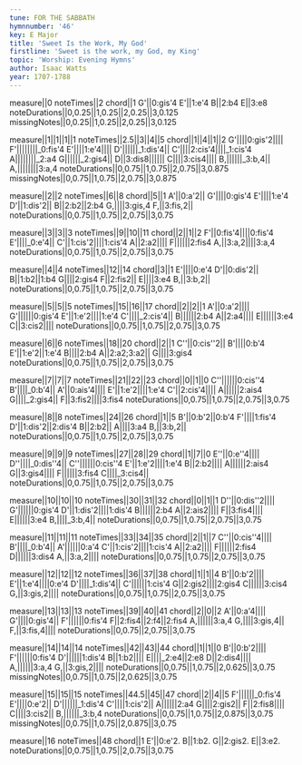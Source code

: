 ```yaml
---
tune: FOR THE SABBATH
hymnnumber: '46'
key: E Major
title: 'Sweet Is the Work, My God'
firstline: 'Sweet is the work, my God, my King'
topic: 'Worship: Evening Hymns'
author: Isaac Watts
year: 1707-1788
---
```

measure||0
noteTimes||2
chord||1
G'||0:gis'4
E'||1:e'4
B||2:b4
E||3:e8
noteDurations||0,0.25||1,0.25||2,0.25||3,0.125
missingNotes||0,0.25||1,0.25||2,0.25||3,0.125

measure||1||1||1||1
noteTimes||2.5||3||4||5
chord||1||4||1||2
G'||||0:gis'2||||
F'||||||||_0:fis'4
E'||||1:e'4||||
D'||||||_1:dis'4||
C'||||2:cis'4||||_1:cis'4
A||||||||_2:a4
G||||||_2:gis4||
D||3:dis8||||||
C||||3:cis4||||
B,||||||_3:b,4||
A,||||||||3:a,4
noteDurations||0,0.75||1,0.75||2,0.75||3,0.875
missingNotes||0,0.75||1,0.75||2,0.75||3,0.875

measure||2||2
noteTimes||6||8
chord||5||1
A'||0:a'2||
G'||||0:gis'4
E'||||1:e'4
D'||1:dis'2||
B||2:b2||2:b4
G,||||3:gis,4
F,||3:fis,2||
noteDurations||0,0.75||1,0.75||2,0.75||3,0.75

measure||3||3||3
noteTimes||9||10||11
chord||2||1||2
F'||0:fis'4||||0:fis'4
E'||||_0:e'4||
C'||1:cis'2||||1:cis'4
A||2:a2||||
F||||||2:fis4
A,||3:a,2||||3:a,4
noteDurations||0,0.75||1,0.75||2,0.75||3,0.75

measure||4||4
noteTimes||12||14
chord||3||1
E'||||0:e'4
D'||0:dis'2||
B||1:b2||1:b4
G||||2:gis4
F||2:fis2||
E||||3:e4
B,||3:b,2||
noteDurations||0,0.75||1,0.75||2,0.75||3,0.75

measure||5||5||5
noteTimes||15||16||17
chord||2||2||1
A'||0:a'2||||
G'||||||0:gis'4
E'||1:e'2||||1:e'4
C'||||_2:cis'4||
B||||||2:b4
A||2:a4||||
E||||||3:e4
C||3:cis2||||
noteDurations||0,0.75||1,0.75||2,0.75||3,0.75

measure||6||6
noteTimes||18||20
chord||2||1
C''||0:cis''2||
B'||||0:b'4
E'||1:e'2||1:e'4
B||||2:b4
A||2:a2;3:a2||
G||||3:gis4
noteDurations||0,0.75||1,0.75||2,0.75||3,0.75

measure||7||7||7
noteTimes||21||22||23
chord||0||1||0
C''||||||0:cis''4
B'||||_0:b'4||
A'||0:ais'4||||
E'||1:e'2||||1:e'4
C'||2:cis'4||||
A||||||2:ais4
G||||_2:gis4||
F||3:fis2||||3:fis4
noteDurations||0,0.75||1,0.75||2,0.75||3,0.75

measure||8||8
noteTimes||24||26
chord||1||5
B'||0:b'2||0:b'4
F'||||1:fis'4
D'||1:dis'2||2:dis'4
B||2:b2||
A||||3:a4
B,||3:b,2||
noteDurations||0,0.75||1,0.75||2,0.75||3,0.75

measure||9||9||9
noteTimes||27||28||29
chord||1||7||0
E''||0:e''4||||
D''||||_0:dis''4||
C''||||||0:cis''4
E'||1:e'2||||1:e'4
B||2:b2||||
A||||||2:ais4
G||3:gis4||||
F||||||3:fis4
C||||_3:cis4||
noteDurations||0,0.75||1,0.75||2,0.75||3,0.75

measure||10||10||10
noteTimes||30||31||32
chord||0||1||1
D''||0:dis''2||||
G'||||||0:gis'4
D'||1:dis'2||||1:dis'4
B||||||2:b4
A||2:ais2||||
F||3:fis4||||
E||||||3:e4
B,||||_3:b,4||
noteDurations||0,0.75||1,0.75||2,0.75||3,0.75

measure||11||11||11
noteTimes||33||34||35
chord||2||1||7
C''||0:cis''4||||
B'||||_0:b'4||
A'||||||0:a'4
C'||1:cis'2||||1:cis'4
A||2:a2||||
F||||||2:fis4
D||||||3:dis4
A,||3:a,2||||
noteDurations||0,0.75||1,0.75||2,0.75||3,0.75

measure||12||12||12
noteTimes||36||37||38
chord||1||1||4
B'||0:b'2||||
E'||1:e'4||||0:e'4
D'||||_1:dis'4||
C'||||||1:cis'4
G||2:gis2||||2:gis4
C||||||3:cis4
G,||3:gis,2||||
noteDurations||0,0.75||1,0.75||2,0.75||3,0.75

measure||13||13||13
noteTimes||39||40||41
chord||2||0||2
A'||0:a'4||||
G'||||0:gis'4||
F'||||||0:fis'4
F||2:fis4||2:f4||2:fis4
A,||||||3:a,4
G,||||3:gis,4||
F,||3:fis,4||||
noteDurations||0,0.75||2,0.75||3,0.75

measure||14||14||14
noteTimes||42||43||44
chord||1||1||0
B'||0:b'2||||
F'||||||0:fis'4
D'||||||1:dis'4
B||1:b2||||
E||||_2:e4||2:e8
D||2:dis4||||
A,||||||3:a,4
G,||3:gis,2||||
noteDurations||0,0.75||1,0.75||2,0.625||3,0.75
missingNotes||0,0.75||1,0.75||2,0.625||3,0.75

measure||15||15||15
noteTimes||44.5||45||47
chord||2||4||5
F'||||||_0:fis'4
E'||||0:e'2||
D'||||||_1:dis'4
C'||||1:cis'2||
A||||||2:a4
G||||2:gis2||
F||2:fis8||||
C||||3:cis2||
B,||||||_3:b,4
noteDurations||0,0.75||1,0.75||2,0.875||3,0.75
missingNotes||0,0.75||1,0.75||2,0.875||3,0.75

measure||16
noteTimes||48
chord||1
E'||0:e'2.
B||1:b2.
G||2:gis2.
E||3:e2.
noteDurations||0,0.75||1,0.75||2,0.75||3,0.75

